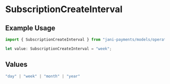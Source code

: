 # SubscriptionCreateInterval

## Example Usage

```typescript
import { SubscriptionCreateInterval } from "jani-payments/models/operations";

let value: SubscriptionCreateInterval = "week";
```

## Values

```typescript
"day" | "week" | "month" | "year"
```